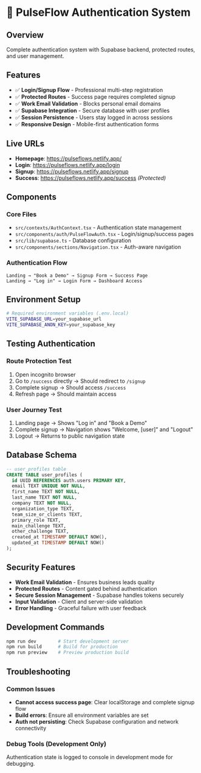 # 🔐 PulseFlow Authentication System

## Overview
Complete authentication system with Supabase backend, protected routes, and user management.

## Features
- ✅ **Login/Signup Flow** - Professional multi-step registration
- ✅ **Protected Routes** - Success page requires completed signup
- ✅ **Work Email Validation** - Blocks personal email domains
- ✅ **Supabase Integration** - Secure database with user profiles
- ✅ **Session Persistence** - Users stay logged in across sessions
- ✅ **Responsive Design** - Mobile-first authentication forms

## Live URLs
- **Homepage**: https://pulseflows.netlify.app/
- **Login**: https://pulseflows.netlify.app/login
- **Signup**: https://pulseflows.netlify.app/signup
- **Success**: https://pulseflows.netlify.app/success *(Protected)*

## Components

### Core Files
- `src/contexts/AuthContext.tsx` - Authentication state management
- `src/components/auth/PulseFlowAuth.tsx` - Login/signup/success pages
- `src/lib/supabase.ts` - Database configuration
- `src/components/sections/Navigation.tsx` - Auth-aware navigation

### Authentication Flow
```
Landing → "Book a Demo" → Signup Form → Success Page
Landing → "Log in" → Login Form → Dashboard Access
```

## Environment Setup
```bash
# Required environment variables (.env.local)
VITE_SUPABASE_URL=your_supabase_url
VITE_SUPABASE_ANON_KEY=your_supabase_key
```

## Testing Authentication

### Route Protection Test
1. Open incognito browser
2. Go to `/success` directly → Should redirect to `/signup`
3. Complete signup → Should access `/success`
4. Refresh page → Should maintain access

### User Journey Test
1. Landing page → Shows "Log in" and "Book a Demo"
2. Complete signup → Navigation shows "Welcome, [user]" and "Logout"
3. Logout → Returns to public navigation state

## Database Schema
```sql
-- user_profiles table
CREATE TABLE user_profiles (
  id UUID REFERENCES auth.users PRIMARY KEY,
  email TEXT UNIQUE NOT NULL,
  first_name TEXT NOT NULL,
  last_name TEXT NOT NULL,
  company TEXT NOT NULL,
  organization_type TEXT,
  team_size_or_clients TEXT,
  primary_role TEXT,
  main_challenge TEXT,
  other_challenge TEXT,
  created_at TIMESTAMP DEFAULT NOW(),
  updated_at TIMESTAMP DEFAULT NOW()
);
```

## Security Features
- **Work Email Validation** - Ensures business leads quality
- **Protected Routes** - Content gated behind authentication
- **Secure Session Management** - Supabase handles tokens securely
- **Input Validation** - Client and server-side validation
- **Error Handling** - Graceful failure with user feedback

## Development Commands
```bash
npm run dev        # Start development server
npm run build      # Build for production
npm run preview    # Preview production build
```

## Troubleshooting

### Common Issues
- **Cannot access success page**: Clear localStorage and complete signup flow
- **Build errors**: Ensure all environment variables are set
- **Auth not persisting**: Check Supabase configuration and network connectivity

### Debug Tools (Development Only)
Authentication state is logged to console in development mode for debugging.
